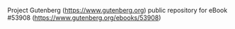 Project Gutenberg (https://www.gutenberg.org) public repository for
eBook #53908 (https://www.gutenberg.org/ebooks/53908)
